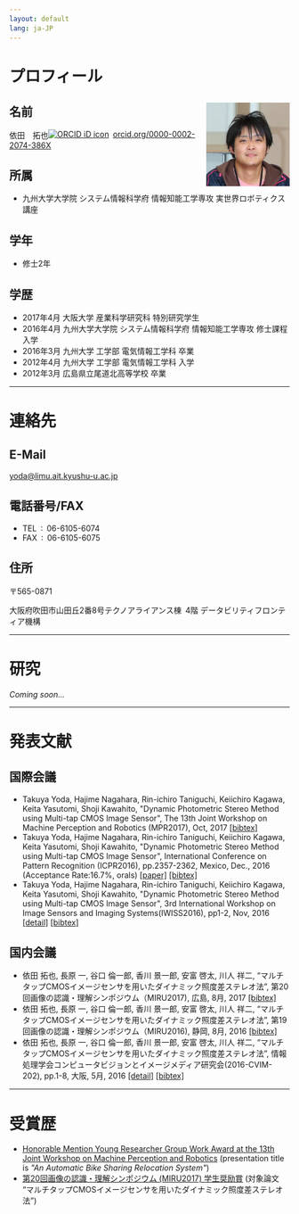 ```yaml
---
layout: default
lang: ja-JP
---
```


# [](#header-1)プロフィール
## [](#header-2)名前<img src="face.png" width="150" height="150" style="float:right">
依田　拓也<a href="https://orcid.org/0000-0002-2074-386X" target="orcid.widget" rel="noopener noreferrer" style="vertical-align:top;"><img src="https://orcid.org/sites/default/files/images/orcid_16x16.png" style="width:1em;margin-right:.5em;" alt="ORCID iD icon">orcid.org/0000-0002-2074-386X</a>

## [](#header-2)所属
* 九州大学大学院 システム情報科学府 情報知能工学専攻 実世界ロボティクス講座

## [](#header-2)学年
* 修士2年

## [](#header-2)学歴
* 2017年4月 大阪大学 産業科学研究科 特別研究学生
* 2016年4月	九州大学大学院 システム情報科学府 情報知能工学専攻 修士課程 入学
* 2016年3月	九州大学 工学部 電気情報工学科 卒業
* 2012年4月	九州大学 工学部 電気情報工学科 入学
* 2012年3月	広島県立尾道北高等学校 卒業

---
# [](#header-1)連絡先
## [](#header-2)E-Mail
yoda@limu.ait.kyushu-u.ac.jp

## [](#header-2)電話番号/FAX
* TEL : 06-6105-6074 
* FAX : 06-6105-6075

## [](#header-2)住所
〒565-0871

大阪府吹田市山田丘2番8号テクノアライアンス棟 4階 データビリティフロンティア機構

---
# [](#header-1)研究
*Coming soon...*

---
# [](#header-1)発表文献
## [](#header-2)国際会議
* Takuya Yoda, Hajime Nagahara, Rin-ichiro Taniguchi, Keiichiro Kagawa, Keita Yasutomi, Shoji Kawahito, "Dynamic Photometric Stereo Method using Multi-tap CMOS Image Sensor",
The 13th Joint Workshop on Machine Perception and Robotics (MPR2017), Oct, 2017 <a href="biblio/bibtex0006.bib">[bibtex]</a>
* Takuya Yoda, Hajime Nagahara, Rin-ichiro Taniguchi, Keiichiro Kagawa, Keita Yasutomi, Shoji Kawahito, "Dynamic Photometric Stereo Method using Multi-tap CMOS Image Sensor", International Conference on Pattern Recognition (ICPR2016), pp.2357-2362, Mexico, Dec., 2016 (Acceptance Rate:16.7%, orals) <a href="http://ieeexplore.ieee.org/document/7899988/" target="_blank">[paper]</a> <a href="biblio/bibtex0004.bib">[bibtex]</a>
* Takuya Yoda, Hajime Nagahara, Rin-ichiro Taniguchi, Keiichiro Kagawa, Keita Yasutomi, Shoji Kawahito, "Dynamic Photometric Stereo Method using Multi-tap CMOS Image Sensor", 3rd International Workshop on Image Sensors and Imaging Systems(IWISS2016), pp1-2, Nov, 2016 <a href="http://www.ite.or.jp/ken/paper/20161117uA59/eng/" target="_blank">[detail]</a> <a href="biblio/bibtex0003.bib">[bibtex]</a>

## [](#header-2)国内会議
* 依田 拓也, 長原 一, 谷口 倫一郎, 香川 景一郎, 安富 啓太, 川人 祥二, “マルチタップCMOSイメージセンサを用いたダイナミック照度差ステレオ法”, 第20回画像の認識・理解シンポジウム（MIRU2017), 広島, 8月, 2017 <a href="biblio/bibtex0005.bib">[bibtex]</a>
* 依田 拓也, 長原 一, 谷口 倫一郎, 香川 景一郎, 安富 啓太, 川人 祥二, “マルチタップCMOSイメージセンサを用いたダイナミック照度差ステレオ法”, 第19回画像の認識・理解シンポジウム（MIRU2016), 静岡, 8月, 2016 <a href="biblio/bibtex0002.bib">[bibtex]</a>
* 依田 拓也, 長原 一, 谷口 倫一郎, 香川 景一郎, 安富 啓太, 川人 祥二, “マルチタップCMOSイメージセンサを用いたダイナミック照度差ステレオ法”, 情報処理学会コンピュータビジョンとイメージメディア研究会(2016-CVIM-202), pp.1-8, 大阪, 5月, 2016 <a href="https://ipsj.ixsq.nii.ac.jp/ej/index.php?active_action=repository_view_main_item_detail&page_id=13&block_id=8&item_id=159158&item_no=1" target="_blank">[detail]</a> <a href="biblio/bibtex0001.bib">[bibtex]</a>

---
# [](#header-1)受賞歴
* <a href="award/MPR2017_youngResearcherGroupWorkAward.pdf" target="_blank">Honorable Mention Young Researcher Group Work Award at the 13th Joint Workshop on Machine Perception and Robotics</a> (presentation title is *"An Automatic Bike Sharing Relocation System"*)
* <a href="http://cvim.ipsj.or.jp/MIRU2017/index.php?id=awards" target="_blank">第20回画像の認識・理解シンポジウム (MIRU2017) 学生奨励賞</a> (対象論文 “マルチタップCMOSイメージセンサを用いたダイナミック照度差ステレオ法”)
